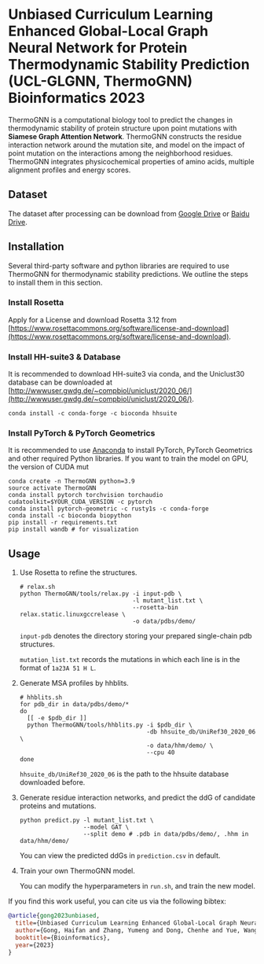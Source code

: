 # Unbiased Curriculum Learning Enhanced Global-Local Graph Neural Network for Protein Thermodynamic Stability Prediction (UCL-GLGNN, ThermoGNN) Bioinformatics 2023

ThermoGNN is a computational biology tool to predict the changes in thermodynamic stability of protein structure
upon point mutations with **Siamese Graph Attention Network**. ThermoGNN constructs the residue interaction network
around the mutation site, and model on the impact of point mutation on the interactions among the neighborhood residues.
ThermoGNN integrates physicochemical properties of amino acids, multiple alignment profiles and energy scores.

## Dataset
The dataset after processing can be download from [Google Drive](https://drive.google.com/file/d/1jkA-Pj5UDw9E0xNbqIA94O2pnLWWYUWN/view?usp=drive_link) or 
[Baidu Drive](https://pan.baidu.com/s/1OJluESKlvhDi0I7NJKSogQ?pwd=bron).

## Installation

Several third-party software and python libraries are required to use ThermoGNN for thermodynamic stability predictions.
We outline the steps to install them in this section.

### Install Rosetta

Apply for a License and download Rosetta 3.12 from [https://www.rosettacommons.org/software/license-and-download](https://www.rosettacommons.org/software/license-and-download).

### Install HH-suite3 & Database

It is recommended to download HH-suite3 via conda, and the Uniclust30 database can be downloaded at
[http://wwwuser.gwdg.de/~compbiol/uniclust/2020_06/](http://wwwuser.gwdg.de/~compbiol/uniclust/2020_06/).

```shell
conda install -c conda-forge -c bioconda hhsuite
```

### Install PyTorch & PyTorch Geometrics

It is recommended to use [Anaconda](https://www.anaconda.com/products/individual)
to install PyTorch, PyTorch Geometrics and other required Python libraries.
If you want to train the model on GPU, the version of CUDA mut

```shell
conda create -n ThermoGNN python=3.9
source activate ThermoGNN
conda install pytorch torchvision torchaudio cudatoolkit=$YOUR_CUDA_VERSION -c pytorch
conda install pytorch-geometric -c rusty1s -c conda-forge
conda install -c bioconda biopython
pip install -r requirements.txt
pip install wandb # for visualization
```

## Usage
1. Use Rosetta to refine the structures.
   ```shell
   # relax.sh
   python ThermoGNN/tools/relax.py -i input-pdb \
                                   -l mutant_list.txt \
                                   --rosetta-bin relax.static.linuxgccrelease \
                                   -o data/pdbs/demo/
   ```
   `input-pdb` denotes the directory storing your prepared single-chain pdb structures.
   
    `mutation_list.txt` records the mutations in which each line is in the format of `1a23A 51 H L`.

2. Generate MSA profiles by hhblits.
    ```shell
    # hhblits.sh
    for pdb_dir in data/pdbs/demo/*
    do
      [[ -e $pdb_dir ]]
      python ThermoGNN/tools/hhblits.py -i $pdb_dir \
                                        -db hhsuite_db/UniRef30_2020_06 \
                                        -o data/hhm/demo/ \
                                        --cpu 40
    done
    ```
    `hhsuite_db/UniRef30_2020_06` is the path to the hhsuite database downloaded before.

3. Generate residue interaction networks, and predict the ddG of candidate proteins and mutations.
    ```shell
    python predict.py -l mutant_list.txt \
                      --model GAT \
                      --split demo # .pdb in data/pdbs/demo/, .hhm in data/hhm/demo/
    ```
   You can view the predicted ddGs in `prediction.csv` in default.

4. Train your own ThermoGNN model.

    You can modify the hyperparameters in `run.sh`, and train the new model. 

If you find this work useful, you can cite us via the following bibtex:
```BibTex
@article{gong2023unbiased,
  title={Unbiased Curriculum Learning Enhanced Global-Local Graph Neural Network for Protein Thermodynamic Stability Prediction},
  author={Gong, Haifan and Zhang, Yumeng and Dong, Chenhe and Yue, Wang and Chen, Guanqi and Liang, Bilin and Li, Haofeng and Liu, Lanxuan and Xu, Jie and Li, Guanbin},
  booktitle={Bioinformatics},
  year={2023}
}
```


